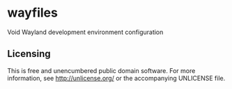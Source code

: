 wayfiles
========

Void Wayland development environment configuration


Licensing
---------

This is free and unencumbered public domain software. For more
information, see http://unlicense.org/ or the accompanying UNLICENSE file.
